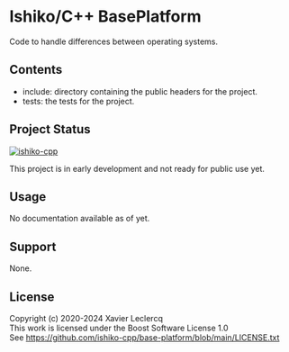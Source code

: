 # Ishiko/C++ BasePlatform

Code to handle differences between operating systems.


## Contents

- include: directory containing the public headers for the project.
- tests: the tests for the project.


## Project Status

[![ishiko-cpp](https://circleci.com/gh/ishiko-cpp/base-platform.svg?style=shield)](https://circleci.com/gh/ishiko-cpp/base-platform)

This project is in early development and not ready for public use yet. 


## Usage

No documentation available as of yet.


## Support

None.


## License

Copyright (c) 2020-2024 Xavier Leclercq\
This work is licensed under the Boost Software License 1.0\
See https://github.com/ishiko-cpp/base-platform/blob/main/LICENSE.txt
